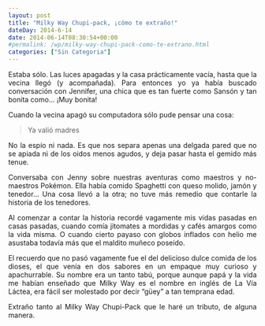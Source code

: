 ```yaml
---
layout: post
title: "Milky Way Chupi-pack, ¡cómo te extraño!"
dateDay: 2014-6-14
date: 2014-06-14T08:30:54+00:00
#permalink: /wp/milky-way-chupi-pack-como-te-extrano.html
categories: ["Sin Categoria"]
---
```


<p style="text-align: justify;">Estaba sólo. Las luces apagadas y la casa prácticamente vacía, hasta que la vecina llegó (y acompañada). Para entonces yo ya había buscado conversación con Jennifer, una chica que es tan fuerte como Sansón y tan bonita como&#8230; ¡Muy bonita!</p>
<p style="text-align: justify;">Cuando la vecina apagó su computadora sólo pude pensar una cosa:</p>
<blockquote><p>Ya valió madres</p></blockquote>
<p style="text-align: justify;">No la espío ni nada. Es que nos separa apenas una delgada pared que no se apiada ni de los oidos menos agudos, y deja pasar hasta el gemido más tenue.</p>
<p style="text-align: justify;">Conversaba con Jenny sobre nuestras aventuras como maestros y no-maestros Pokémon. Ella había comido <span class="_5yl5" data-reactid=".1p.$mid=11402732435130=2e6a5e6144c667a2e39.2:0.0.0.0.0"><span class="null">Spaghetti con queso molido, jamón y tenedor&#8230; Una cosa llevó a la otra; no tuve más remedio que contarle la historia de los tenedores.</span></span></p>
<p style="text-align: justify;">Al comenzar a contar la historia recordé vagamente mis vidas pasadas en casas pasadas, cuando comía jitomates a mordidas y cafés amargos como la vida misma. O cuando cierto payaso con globos inflados con helio me asustaba todavía más que el maldito muñeco poseído.</p>
<p style="text-align: justify;">El recuerdo que no pasó vagamente fue el del delicioso dulce comida de los dioses, el que venía en dos sabores en un empaque muy curioso y apachurrable. Su nombre era un tanto tabú, porque aunque papá y la vida me habían enseñado que Milky Way es el nombre en inglés de La Vía Láctea, era fácil ser molestado por decir &#8220;güey&#8221; a tan temprana edad.</p>
<p style="text-align: justify;">Extraño tanto al Milky Way Chupi-Pack que le haré un tributo, de alguna manera.</p>
